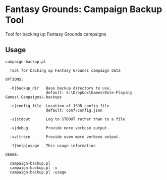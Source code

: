 # Fantasy Grounds: Campaign Backup Tool

Tool for backing up Fantasy Grounds campaigns

## Usage

~~~
campaign-backup.pl

  Tool for backing up Fantasy Grounds campaign data

OPTIONS:

  -b|backup_dir   Base backup directory to use.
                  default: S:\Dropbox\Games\Role-Playing Games\.Campaigns\.backups

  -c|config_file  Location of JSON config file
                  default: conf\config.json

  -s|stdout       Log to STDOUT rather than to a file

  -v|debug        Provide more verbose output.

  -vv|trace       Provide even more verbose output.

  -?|help|usage   This usage information

USAGE:

  campaign-backup.pl
  campaign-backup.pl -v
  campaign-backup.pl -usage
~~~
